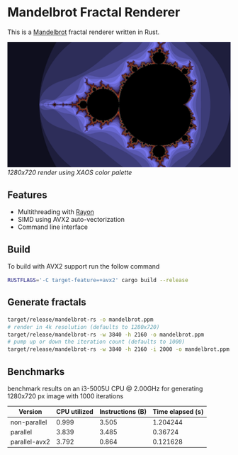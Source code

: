 # Mandelbrot Fractal Renderer

This is a [Mandelbrot](https://en.wikipedia.org/wiki/Mandelbrot_set) fractal renderer written in Rust.

![1280x720 render using XAOS color palette](./mandelbrot.png)
*1280x720 render using XAOS color palette*

## Features
- Multithreading with [Rayon](https://docs.rs/rayon/latest/rayon/)
- SIMD using AVX2 auto-vectorization
- Command line interface

## Build
To build with AVX2 support run the follow command
```sh
RUSTFLAGS='-C target-feature=+avx2' cargo build --release
```

## Generate fractals
```sh
target/release/mandelbrot-rs -o mandelbrot.ppm
# render in 4k resolution (defaults to 1280x720)
target/release/mandelbrot-rs -w 3840 -h 2160 -o mandelbrot.ppm
# pump up or down the iteration count (defaults to 1000)
target/release/mandelbrot-rs -w 3840 -h 2160 -i 2000 -o mandelbrot.ppm
```

## Benchmarks
benchmark results on an i3-5005U CPU @ 2.00GHz for generating 1280x720 px image with 1000 iterations

| Version         | CPU utilized | Instructions (B) | Time elapsed (s) | 
| --------------- | ------------ | ---------------- | ---------------- |
| non-parallel    | 0.999        | 3.505            | 1.204244         |
| parallel        | 3.839        | 3.485            | 0.36724          |
| parallel-avx2   | 3.792        | 0.864            | 0.121628         | 
